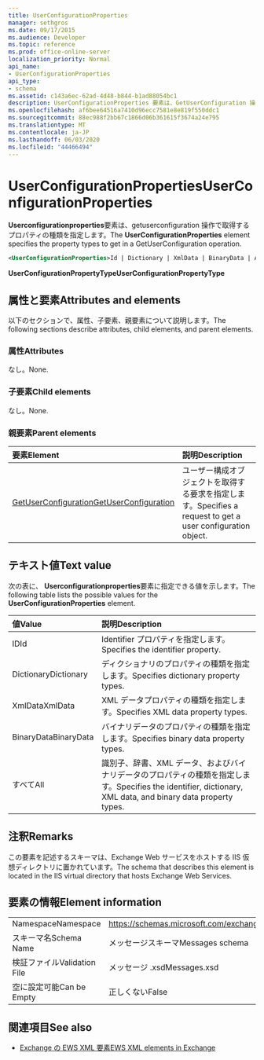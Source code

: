 ```yaml
---
title: UserConfigurationProperties
manager: sethgros
ms.date: 09/17/2015
ms.audience: Developer
ms.topic: reference
ms.prod: office-online-server
localization_priority: Normal
api_name:
- UserConfigurationProperties
api_type:
- schema
ms.assetid: c143a6ec-62ad-4d48-b844-b1ad88054bc1
description: UserConfigurationProperties 要素は、GetUserConfiguration 操作で取得するプロパティの種類を指定します。
ms.openlocfilehash: af6bee64516a7410d96ecc7581e8e819f550ddc1
ms.sourcegitcommit: 88ec988f2bb67c1866d06b361615f3674a24e795
ms.translationtype: MT
ms.contentlocale: ja-JP
ms.lasthandoff: 06/03/2020
ms.locfileid: "44466494"
---
```

# <a name="userconfigurationproperties"></a><span data-ttu-id="65b3a-103">UserConfigurationProperties</span><span class="sxs-lookup"><span data-stu-id="65b3a-103">UserConfigurationProperties</span></span>

<span data-ttu-id="65b3a-104">**Userconfigurationproperties**要素は、getuserconfiguration 操作で取得するプロパティの種類を指定します。</span><span class="sxs-lookup"><span data-stu-id="65b3a-104">The **UserConfigurationProperties** element specifies the property types to get in a GetUserConfiguration operation.</span></span> 
  
```xml
<UserConfigurationProperties>Id | Dictionary | XmlData | BinaryData | All</UserConfigurationProperties>
```

 <span data-ttu-id="65b3a-105">**UserConfigurationPropertyType**</span><span class="sxs-lookup"><span data-stu-id="65b3a-105">**UserConfigurationPropertyType**</span></span>
## <a name="attributes-and-elements"></a><span data-ttu-id="65b3a-106">属性と要素</span><span class="sxs-lookup"><span data-stu-id="65b3a-106">Attributes and elements</span></span>

<span data-ttu-id="65b3a-107">以下のセクションで、属性、子要素、親要素について説明します。</span><span class="sxs-lookup"><span data-stu-id="65b3a-107">The following sections describe attributes, child elements, and parent elements.</span></span>
  
### <a name="attributes"></a><span data-ttu-id="65b3a-108">属性</span><span class="sxs-lookup"><span data-stu-id="65b3a-108">Attributes</span></span>

<span data-ttu-id="65b3a-109">なし。</span><span class="sxs-lookup"><span data-stu-id="65b3a-109">None.</span></span>
  
### <a name="child-elements"></a><span data-ttu-id="65b3a-110">子要素</span><span class="sxs-lookup"><span data-stu-id="65b3a-110">Child elements</span></span>

<span data-ttu-id="65b3a-111">なし。</span><span class="sxs-lookup"><span data-stu-id="65b3a-111">None.</span></span>
  
### <a name="parent-elements"></a><span data-ttu-id="65b3a-112">親要素</span><span class="sxs-lookup"><span data-stu-id="65b3a-112">Parent elements</span></span>

|<span data-ttu-id="65b3a-113">**要素**</span><span class="sxs-lookup"><span data-stu-id="65b3a-113">**Element**</span></span>|<span data-ttu-id="65b3a-114">**説明**</span><span class="sxs-lookup"><span data-stu-id="65b3a-114">**Description**</span></span>|
|:-----|:-----|
|[<span data-ttu-id="65b3a-115">GetUserConfiguration</span><span class="sxs-lookup"><span data-stu-id="65b3a-115">GetUserConfiguration</span></span>](getuserconfiguration.md) <br/> |<span data-ttu-id="65b3a-116">ユーザー構成オブジェクトを取得する要求を指定します。</span><span class="sxs-lookup"><span data-stu-id="65b3a-116">Specifies a request to get a user configuration object.</span></span>  <br/> |
   
## <a name="text-value"></a><span data-ttu-id="65b3a-117">テキスト値</span><span class="sxs-lookup"><span data-stu-id="65b3a-117">Text value</span></span>

<span data-ttu-id="65b3a-118">次の表に、 **Userconfigurationproperties**要素に指定できる値を示します。</span><span class="sxs-lookup"><span data-stu-id="65b3a-118">The following table lists the possible values for the **UserConfigurationProperties** element.</span></span> 
  
|<span data-ttu-id="65b3a-119">**値**</span><span class="sxs-lookup"><span data-stu-id="65b3a-119">**Value**</span></span>|<span data-ttu-id="65b3a-120">**説明**</span><span class="sxs-lookup"><span data-stu-id="65b3a-120">**Description**</span></span>|
|:-----|:-----|
|<span data-ttu-id="65b3a-121">ID</span><span class="sxs-lookup"><span data-stu-id="65b3a-121">Id</span></span>  <br/> |<span data-ttu-id="65b3a-122">Identifier プロパティを指定します。</span><span class="sxs-lookup"><span data-stu-id="65b3a-122">Specifies the identifier property.</span></span>  <br/> |
|<span data-ttu-id="65b3a-123">Dictionary</span><span class="sxs-lookup"><span data-stu-id="65b3a-123">Dictionary</span></span>  <br/> |<span data-ttu-id="65b3a-124">ディクショナリのプロパティの種類を指定します。</span><span class="sxs-lookup"><span data-stu-id="65b3a-124">Specifies dictionary property types.</span></span>  <br/> |
|<span data-ttu-id="65b3a-125">XmlData</span><span class="sxs-lookup"><span data-stu-id="65b3a-125">XmlData</span></span>  <br/> |<span data-ttu-id="65b3a-126">XML データプロパティの種類を指定します。</span><span class="sxs-lookup"><span data-stu-id="65b3a-126">Specifies XML data property types.</span></span>  <br/> |
|<span data-ttu-id="65b3a-127">BinaryData</span><span class="sxs-lookup"><span data-stu-id="65b3a-127">BinaryData</span></span>  <br/> |<span data-ttu-id="65b3a-128">バイナリデータのプロパティの種類を指定します。</span><span class="sxs-lookup"><span data-stu-id="65b3a-128">Specifies binary data property types.</span></span>  <br/> |
|<span data-ttu-id="65b3a-129">すべて</span><span class="sxs-lookup"><span data-stu-id="65b3a-129">All</span></span>  <br/> |<span data-ttu-id="65b3a-130">識別子、辞書、XML データ、およびバイナリデータのプロパティの種類を指定します。</span><span class="sxs-lookup"><span data-stu-id="65b3a-130">Specifies the identifier, dictionary, XML data, and binary data property types.</span></span>  <br/> |
   
## <a name="remarks"></a><span data-ttu-id="65b3a-131">注釈</span><span class="sxs-lookup"><span data-stu-id="65b3a-131">Remarks</span></span>

<span data-ttu-id="65b3a-132">この要素を記述するスキーマは、Exchange Web サービスをホストする IIS 仮想ディレクトリに置かれています。</span><span class="sxs-lookup"><span data-stu-id="65b3a-132">The schema that describes this element is located in the IIS virtual directory that hosts Exchange Web Services.</span></span>
  
## <a name="element-information"></a><span data-ttu-id="65b3a-133">要素の情報</span><span class="sxs-lookup"><span data-stu-id="65b3a-133">Element information</span></span>

|||
|:-----|:-----|
|<span data-ttu-id="65b3a-134">Namespace</span><span class="sxs-lookup"><span data-stu-id="65b3a-134">Namespace</span></span>  <br/> |https://schemas.microsoft.com/exchange/services/2006/messages  <br/> |
|<span data-ttu-id="65b3a-135">スキーマ名</span><span class="sxs-lookup"><span data-stu-id="65b3a-135">Schema Name</span></span>  <br/> |<span data-ttu-id="65b3a-136">メッセージスキーマ</span><span class="sxs-lookup"><span data-stu-id="65b3a-136">Messages schema</span></span>  <br/> |
|<span data-ttu-id="65b3a-137">検証ファイル</span><span class="sxs-lookup"><span data-stu-id="65b3a-137">Validation File</span></span>  <br/> |<span data-ttu-id="65b3a-138">メッセージ .xsd</span><span class="sxs-lookup"><span data-stu-id="65b3a-138">Messages.xsd</span></span>  <br/> |
|<span data-ttu-id="65b3a-139">空に設定可能</span><span class="sxs-lookup"><span data-stu-id="65b3a-139">Can be Empty</span></span>  <br/> |<span data-ttu-id="65b3a-140">正しくない</span><span class="sxs-lookup"><span data-stu-id="65b3a-140">False</span></span>  <br/> |
   
## <a name="see-also"></a><span data-ttu-id="65b3a-141">関連項目</span><span class="sxs-lookup"><span data-stu-id="65b3a-141">See also</span></span>



- [<span data-ttu-id="65b3a-142">Exchange の EWS XML 要素</span><span class="sxs-lookup"><span data-stu-id="65b3a-142">EWS XML elements in Exchange</span></span>](ews-xml-elements-in-exchange.md)

